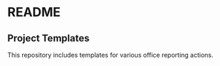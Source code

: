 # README

## Project Templates


This repository includes templates for various office reporting
actions.

